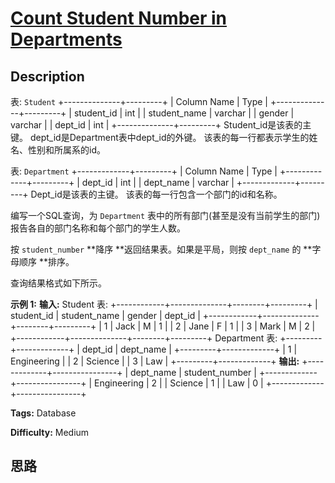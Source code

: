 # [Count Student Number in Departments][title]

## Description

表: `Student`
            +--------------+---------+    | Column Name  | Type    |    +--------------+---------+    | student_id   | int     |    | student_name | varchar |    | gender       | varchar |    | dept_id      | int     |    +--------------+---------+    Student_id是该表的主键。    dept_id是Department表中dept_id的外键。    该表的每一行都表示学生的姓名、性别和所属系的id。    



表: `Department`
            +-------------+---------+    | Column Name | Type    |    +-------------+---------+    | dept_id     | int     |    | dept_name   | varchar |    +-------------+---------+    Dept_id是该表的主键。    该表的每一行包含一个部门的id和名称。



编写一个SQL查询，为 `Department` 表中的所有部门(甚至是没有当前学生的部门)报告各自的部门名称和每个部门的学生人数。

按 `student_number` **降序  **返回结果表。如果是平局，则按 `dept_name` 的  **字母顺序  **排序。

查询结果格式如下所示。



**示例 1:**
            **输入:**     Student 表:    +------------+--------------+--------+---------+    | student_id | student_name | gender | dept_id |    +------------+--------------+--------+---------+    | 1          | Jack         | M      | 1       |    | 2          | Jane         | F      | 1       |    | 3          | Mark         | M      | 2       |    +------------+--------------+--------+---------+    Department 表:    +---------+-------------+    | dept_id | dept_name   |    +---------+-------------+    | 1       | Engineering |    | 2       | Science     |    | 3       | Law         |    +---------+-------------+    **输出:**     +-------------+----------------+    | dept_name   | student_number |    +-------------+----------------+    | Engineering | 2              |    | Science     | 1              |    | Law         | 0              |    +-------------+----------------+


**Tags:** Database

**Difficulty:** Medium

## 思路

[title]: https://leetcode-cn.com/problems/count-student-number-in-departments
